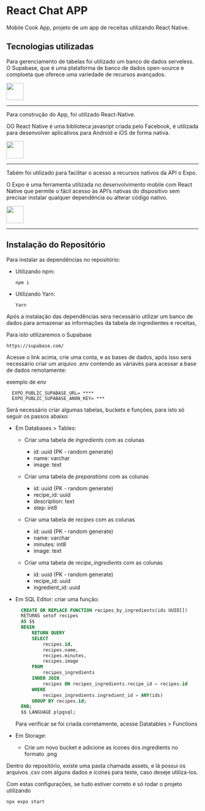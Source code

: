 # React Chat APP

Mobile Cook App, projeto de um app de receitas utilizando React Native.

## Tecnologias utilizadas


Para gerenciamento de tabelas foi utilizado um banco de dados serveless. O Supabase, que é uma plataforma de banco de dados open-source e comploeta que oferece uma variedade de recursos avançados.

<a alt="supabase logo" href="https://supabase.com/" target="_blank" rel="noreferrer"><img src="https://supabase.com/_next/image?url=%2F_next%2Fstatic%2Fmedia%2Fsupabase-logo-wordmark--dark.b36ebb5f.png&w=128&q=75" width="45"></a>

---
Para construção do App, foi utilizado React-Native.

OO React Native é uma biblioteca javasript criada pelo Facebook, é utilizada para desenvolver aplicativos para Android e iOS de forma nativa.

<a alt="React Native logo" href="https://reactnative.dev/" target="_blank" rel="noreferrer"><img src="https://reactnative.dev/img/header_logo.svg" width="45"></a>

--- 

Tabém foi utilizado para facilitar o acesso a recursos nativos da API o Expo.

O Expo é uma ferramenta utilizada no desenvolvimento mobile com React Native que permite o fácil acesso às API’s nativas do dispositivo sem precisar instalar qualquer dependência ou alterar código nativo.

<a alt="Expo Go logo" href="https://expo.dev/" target="_blank" rel="noreferrer"><img src="https://cdn.worldvectorlogo.com/logos/expo-go-app.svg" width="45"></a>

---

## Instalação do Repositório

Para instalar as dependências no repositório:

- Utilizando npm:

  `npm i`

- Utilizando Yarn:

  `Yarn`

Após a instalação das dependências sera necessário utilizar um banco de dados para armazenar as informações da tabela de ingredientes e receitas,

Para isto utilizaremos o Supabase

`https://supabase.com/`

Acesse o link acima, crie uma conta, e as bases de dados, após isso será necessário criar um arquivo .env contendo as váriavés para acessar a base de dados remotamente:

exemplo de env
```
  EXPO_PUBLIC_SUPABASE_URL= ****
  EXPO_PUBLIC_SUPABASE_ANON_KEY= ***
```

Será necessário criar algumas tabelas, buckets e funções, para isto só seguir os passos abaixo:
  - Em Databases > Tables:
    
    - Criar uma tabela de <i>ingredients</i> com as colunas 
        
        - id: uuid (PK - random generate)
        - name: varchar
        - image: text

    - Criar uma tabela de <i>preparations</i> com as colunas 
        
        - id: uuid (PK - random generate)
        - recipe_id: uuid
        - description: text
        - step: int8

    - Criar uma tabela de <i>recipes</i> com as colunas 
        
        - id: uuid (PK - random generate)
        - name: varchar
        - minutes: int8
        - image: text

    - Criar uma tabela de <i>recipe_ingredients</i> com as colunas 
        
        - id: uuid (PK - random generate)
        - recipe_id: uuid
        - ingredient_id: uuid

  - Em SQL Editor:
    criar uma função:
    ```SQL
      CREATE OR REPLACE FUNCTION recipes_by_ingredients(ids UUID[])
      RETURNS setof recipes
      AS $$
      BEGIN
          RETURN QUERY
          SELECT
              recipes.id,
              recipes.name,
              recipes.minutes,
              recipes.image
          FROM
              recipes_ingredients
          INNER JOIN
              recipes ON recipes_ingredients.recipe_id = recipes.id
          WHERE
              recipes_ingredients.ingredient_id = ANY(ids)
          GROUP BY recipes.id;
      END;
      $$ LANGUAGE plpgsql;
    ```
    Para verificar se foi criada corretamente, acesse Datatables > Functions

  - Em Storage:
    - Crie um novo bucket e adicione as ícones dos ingredients no formato .png


Dentro do repositório, existe uma pasta chamada assets, e lá possui os arquivos .csv com alguns dados e ícones para teste, caso deseje utiliza-los.

Com estas configurações, se tudo estiver correto é só rodar o projeto utilizando

  `npx expo start`
